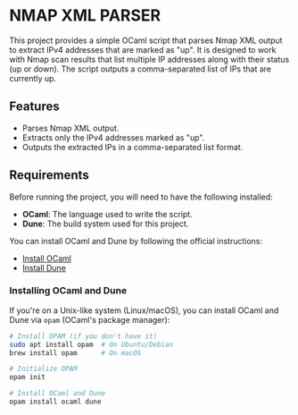 # NMAP XML PARSER

This project provides a simple OCaml script that parses Nmap XML output to extract IPv4 addresses that are marked as "up". It is designed to work with Nmap scan results that list multiple IP addresses along with their status (up or down). The script outputs a comma-separated list of IPs that are currently up.

## Features

- Parses Nmap XML output.
- Extracts only the IPv4 addresses marked as "up".
- Outputs the extracted IPs in a comma-separated list format.

## Requirements

Before running the project, you will need to have the following installed:

- **OCaml**: The language used to write the script.
- **Dune**: The build system used for this project.

You can install OCaml and Dune by following the official instructions:

- [Install OCaml](https://ocaml.org/docs/install.html)
- [Install Dune](https://dune.build/)

### Installing OCaml and Dune

If you're on a Unix-like system (Linux/macOS), you can install OCaml and Dune via `opam` (OCaml's package manager):

```bash
# Install OPAM (if you don't have it)
sudo apt install opam  # On Ubuntu/Debian
brew install opam      # On macOS

# Initialize OPAM
opam init

# Install OCaml and Dune
opam install ocaml dune
```
